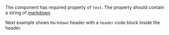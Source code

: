 The component has required property of `text`.
The property should contain a string of [markdown](https://en.wikipedia.org/wiki/Markdown).

Next example shows `Markdown` header with a `header` code block inside the header.
